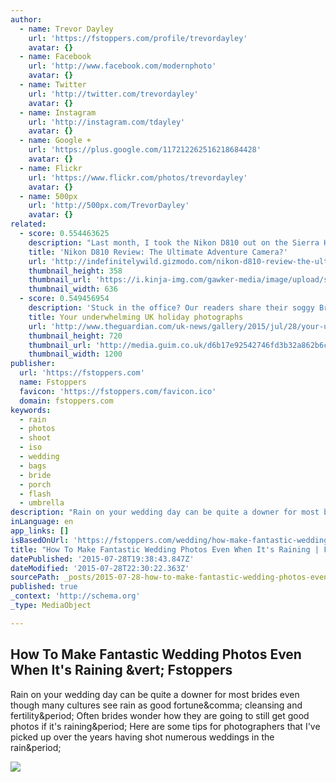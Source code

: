 ```yaml
---
author:
  - name: Trevor Dayley
    url: 'https://fstoppers.com/profile/trevordayley'
    avatar: {}
  - name: Facebook
    url: 'http://www.facebook.com/modernphoto'
    avatar: {}
  - name: Twitter
    url: 'http://twitter.com/trevordayley'
    avatar: {}
  - name: Instagram
    url: 'http://instagram.com/tdayley'
    avatar: {}
  - name: Google +
    url: 'https://plus.google.com/117212262516218684428'
    avatar: {}
  - name: Flickr
    url: 'https://www.flickr.com/photos/trevordayley'
    avatar: {}
  - name: 500px
    url: 'http://500px.com/TrevorDayley'
    avatar: {}
related:
  - score: 0.554463625
    description: "Last month, I took the Nikon D810 out on the Sierra High Route - one of the toughest adventures around. It got dirty, wet, and constantly banged around. Here's how it performed. Three years ago, my roommate bought a D800E. I've always shot Canon, but he let me borrow his Nikon for a couple of shoots."
    title: 'Nikon D810 Review: The Ultimate Adventure Camera?'
    url: 'http://indefinitelywild.gizmodo.com/nikon-d810-review-the-ultimate-adventure-camera-1720304051'
    thumbnail_height: 358
    thumbnail_url: 'https://i.kinja-img.com/gawker-media/image/upload/s--HUMXs9W4--/c_fill,fl_progressive,g_north,h_358,q_80,w_636/1359547536269425185.jpg'
    thumbnail_width: 636
  - score: 0.549456954
    description: 'Stuck in the office? Our readers share their soggy British holiday pictures so you too can feel the rain, disappointment, and determination to make the best of it'
    title: Your underwhelming UK holiday photographs
    url: 'http://www.theguardian.com/uk-news/gallery/2015/jul/28/your-underwhelming-uk-holiday-photographs'
    thumbnail_height: 720
    thumbnail_url: 'http://media.guim.co.uk/d6b17e92542746fd3b32a862b6c0a9c6ca690711/0_95_1200_720/master/1200.jpg'
    thumbnail_width: 1200
publisher:
  url: 'https://fstoppers.com'
  name: Fstoppers
  favicon: 'https://fstoppers.com/favicon.ico'
  domain: fstoppers.com
keywords:
  - rain
  - photos
  - shoot
  - iso
  - wedding
  - bags
  - bride
  - porch
  - flash
  - umbrella
description: "Rain on your wedding day can be quite a downer for most brides even though many cultures see rain as good fortune, cleansing and fertility. Often brides wonder how they are going to still get good photos if it's raining. Here are some tips for photographers that I've picked up over the years having shot numerous weddings in the rain."
inLanguage: en
app_links: []
isBasedOnUrl: 'https://fstoppers.com/wedding/how-make-fantastic-wedding-photos-even-when-its-raining-7911'
title: "How To Make Fantastic Wedding Photos Even When It's Raining | Fstoppers"
datePublished: '2015-07-28T19:38:43.847Z'
dateModified: '2015-07-28T22:30:22.363Z'
sourcePath: _posts/2015-07-28-how-to-make-fantastic-wedding-photos-even-when-its-raining.md
published: true
_context: 'http://schema.org'
_type: MediaObject

---
```

<article style=""><h1>How To Make Fantastic Wedding Photos Even When It's Raining &amp;vert; Fstoppers</h1><p>Rain on your wedding day can be quite a downer for most brides even though many cultures see rain as good fortune&amp;comma; cleansing and fertility&amp;period; Often brides wonder how they are going to still get good photos if it's raining&amp;period; Here are some tips for photographers that I've picked up over the years having shot numerous weddings in the rain&amp;period;</p><img src="https://d1w5usc88actyi.cloudfront.net/wp-content/uploads/2014/03/1502378_10152146503929343_2078015317_o-2.jpg" /></article>